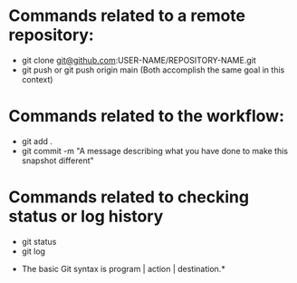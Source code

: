 # Commands related to a remote repository:

- git clone git@github.com:USER-NAME/REPOSITORY-NAME.git
- git push or git push origin main (Both accomplish the same goal in this context)

# Commands related to the workflow:

- git add .
- git commit -m "A message describing what you have done to make this snapshot different"

# Commands related to checking status or log history

- git status
- git log

* The basic Git syntax is program | action | destination.\*

